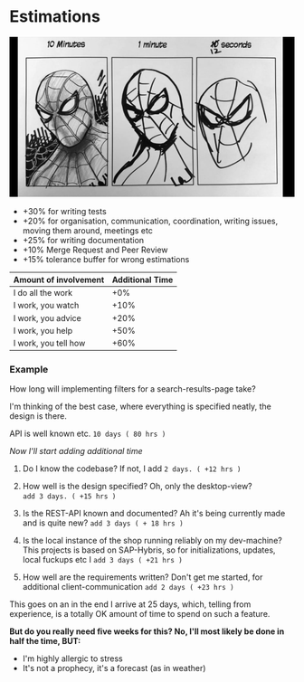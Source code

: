 
 # Estimations

![Image of Estimation time](646137606_1280x720.jpg)


- +30% for writing tests
- +20% for organisation, communication, coordination, writing issues, moving them around, meetings etc
- +25% for writing documentation
- +10% Merge Request and Peer Review
- +15% tolerance buffer for wrong estimations


Amount of involvement | Additional Time
------------ | -------------
I do all the work | +0%
I work, you watch | +10%
I work, you advice | +20%
I work, you help | +50%
I work, you tell how | +60%

### Example

How long will implementing filters for a search-results-page take?

I'm thinking of the best case, where everything is specified neatly,
the design is there.

API is well known etc. ` 10 days ( 80 hrs ) `

*Now I'll start adding additional time*

1. Do I know the codebase? If not, I add ` 2 days. ( +12 hrs ) `
2. How well is the design specified? Oh, only the desktop-view?      
` add 3 days. ( +15 hrs ) `

3. Is the REST-API known and documented? 
Ah it's being currently made and is quite new?
`add 3 days ( + 18 hrs )`

4. Is the local instance of the shop running reliably on my dev-machine? 
This projects is based on SAP-Hybris, 
so for initializations, updates, local fuckups etc I `add 3 days ( +21 hrs )`

5. How well are the requirements written?
Don't get me started, for additional client-communication `add 2 days ( +23 hrs )`

This goes on an in the end I arrive at 25 days,
which, telling from experience, is a totally OK amount of time 
to spend on such a feature.

**But do you really need five weeks for this? No, I'll most likely be done in half the time, BUT:**

- I'm highly allergic to stress
- It's not a prophecy, it's a forecast (as in weather)
